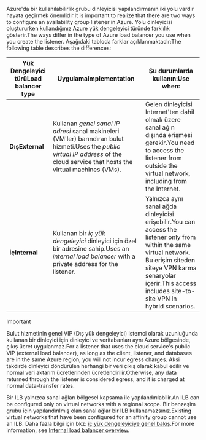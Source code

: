 <span data-ttu-id="801a2-101">Azure'da bir kullanılabilirlik grubu dinleyicisi yapılandırmanın iki yolu vardır hayata geçirmek önemlidir.</span><span class="sxs-lookup"><span data-stu-id="801a2-101">It is important to realize that there are two ways to configure an availability group listener in Azure.</span></span> <span data-ttu-id="801a2-102">Yolu dinleyicisi oluştururken kullandığınız Azure yük dengeleyici türünde farklılık gösterir.</span><span class="sxs-lookup"><span data-stu-id="801a2-102">The ways differ in the type of Azure load balancer you use when you create the listener.</span></span> <span data-ttu-id="801a2-103">Aşağıdaki tabloda farklar açıklanmaktadır:</span><span class="sxs-lookup"><span data-stu-id="801a2-103">The following table describes the differences:</span></span>

| <span data-ttu-id="801a2-104">Yük Dengeleyici türü</span><span class="sxs-lookup"><span data-stu-id="801a2-104">Load balancer type</span></span> | <span data-ttu-id="801a2-105">Uygulama</span><span class="sxs-lookup"><span data-stu-id="801a2-105">Implementation</span></span> | <span data-ttu-id="801a2-106">Şu durumlarda kullanın:</span><span class="sxs-lookup"><span data-stu-id="801a2-106">Use when:</span></span> |
| --- | --- | --- |
| <span data-ttu-id="801a2-107">**Dış**</span><span class="sxs-lookup"><span data-stu-id="801a2-107">**External**</span></span> |<span data-ttu-id="801a2-108">Kullanan *genel sanal IP adresi* sanal makineleri (VM'ler) barındıran bulut hizmeti.</span><span class="sxs-lookup"><span data-stu-id="801a2-108">Uses the *public virtual IP address* of the cloud service that hosts the virtual machines (VMs).</span></span> |<span data-ttu-id="801a2-109">Gelen dinleyicisi Internet'ten dahil olmak üzere sanal ağın dışında erişmesi gerekir.</span><span class="sxs-lookup"><span data-stu-id="801a2-109">You need to access the listener from outside the virtual network, including from the Internet.</span></span> |
| <span data-ttu-id="801a2-110">**İç**</span><span class="sxs-lookup"><span data-stu-id="801a2-110">**Internal**</span></span> |<span data-ttu-id="801a2-111">Kullanan bir *iç yük dengeleyici* dinleyici için özel bir adresine sahip.</span><span class="sxs-lookup"><span data-stu-id="801a2-111">Uses an *internal load balancer* with a private address for the listener.</span></span> |<span data-ttu-id="801a2-112">Yalnızca aynı sanal ağda dinleyicisi erişebilir.</span><span class="sxs-lookup"><span data-stu-id="801a2-112">You can access the listener only from within the same virtual network.</span></span> <span data-ttu-id="801a2-113">Bu erişim siteden siteye VPN karma senaryolar içerir.</span><span class="sxs-lookup"><span data-stu-id="801a2-113">This access includes site-to-site VPN in hybrid scenarios.</span></span> |

> [!IMPORTANT]
> <span data-ttu-id="801a2-114">Bulut hizmetinin genel VIP (Dış yük dengeleyici) istemci olarak uzunluğunda kullanan bir dinleyici için dinleyici ve veritabanları aynı Azure bölgesinde, çıkış ücret uygulanmaz.</span><span class="sxs-lookup"><span data-stu-id="801a2-114">For a listener that uses the cloud service's public VIP (external load balancer), as long as the client, listener, and databases are in the same Azure region, you will not incur egress charges.</span></span> <span data-ttu-id="801a2-115">Aksi takdirde dinleyici döndürülen herhangi bir veri çıkış olarak kabul edilir ve normal veri aktarım ücretlerinden ücretlendirilir.</span><span class="sxs-lookup"><span data-stu-id="801a2-115">Otherwise, any data returned through the listener is considered egress, and it is charged at normal data-transfer rates.</span></span> 
> 
> 

<span data-ttu-id="801a2-116">Bir ILB yalnızca sanal ağları bölgesel kapsama ile yapılandırılabilir.</span><span class="sxs-lookup"><span data-stu-id="801a2-116">An ILB can be configured only on virtual networks with a regional scope.</span></span> <span data-ttu-id="801a2-117">Bir benzeşim grubu için yapılandırılmış olan sanal ağlar bir ILB kullanamazsınız.</span><span class="sxs-lookup"><span data-stu-id="801a2-117">Existing virtual networks that have been configured for an affinity group cannot use an ILB.</span></span> <span data-ttu-id="801a2-118">Daha fazla bilgi için bkz: [iç yük dengeleyiciye genel bakış](../articles/load-balancer/load-balancer-internal-overview.md).</span><span class="sxs-lookup"><span data-stu-id="801a2-118">For more information, see [Internal load balancer overview](../articles/load-balancer/load-balancer-internal-overview.md).</span></span>

